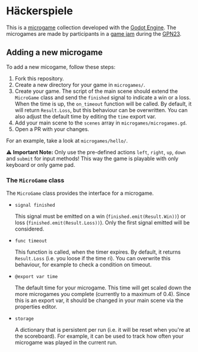 # Häckerspiele

This is a [microgame](https://en.wikipedia.org/wiki/Minigame) collection developed with the [Godot Engine](https://godotengine.org/).
The microgames are made by participants in a [game jam](https://en.wikipedia.org/wiki/Game_jam) during the [GPN23](https://entropia.de/GPN23/en).

## Adding a new microgame

To add a new micogame, follow these steps:

1. Fork this repository.
2. Create a new directory for your game in `microgames/`.
3. Create your game. The script of the main scene should extend the `MicroGame` class and send the `finished` signal to indicate a win or a loss. When the time is up, the `on_timeout` function will be called. By default, it will return `Result.Loss`, but this behaviour can be overwritten. You can also adjust the default time by editing the `time` export var.
4. Add your main scene to the `scenes` array in `microgames/microgames.gd`.
5. Open a PR with your changes.

For an example, take a look at `microgames/hello/`.

⚠️ **Important Note:** Only use the pre-defined actions `left`, `right`, `up`, `down` and `submit` for input methods! This way the game is playable with only keyboard or only game pad.

### The `MicroGame` class

The `MicroGame` class provides the interface for a microgame.

* `signal finished`

  This signal must be emitted on a win (`finished.emit(Result.Win))`) or loss (`finished.emit(Result.Loss))`). Only the first signal emitted will be considered.
* `func timeout`

  This function is called, when the timer expires. By default, it returns `Result.Loss` (i.e. you loose if the time ri). You can overwrite this behaviour, for example to check a condition on timeout.
* `@export var time`

  The default time for your microgame. This time will get scaled down the more microgames you complete (currently to a maximum of 0.4). Since this is an export var, it should be changed in your main scene via the properties editor.
* `storage`

  A dictionary that is persistent per run (i.e. it will be reset when you're at the scoreboard). For example, it can be used to track how often your microgame was played in the current run.
